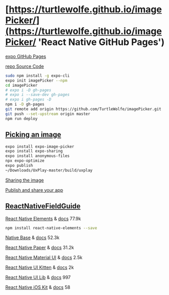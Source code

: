 # [https://turtlewolfe.github.io/imagePicker/](https://turtlewolfe.github.io/imagePicker/ 'React Native GitHub Pages')

[expo GitHub Pages](https://docs.expo.io/distribution/publishing-websites/#github-pages 'gh-pages -d web-build')

[repo Source Code](https://github.com/TurtleWolfe/imagePicker 'imagePicker')

```bash
sudo npm install -g expo-cli
expo init imagePicker --npm
cd imagePicker
# expo i -D gh-pages
# expo i --save-dev gh-pages
# expo i gh-pages -D
npm i -D gh-pages
git remote add origin https://github.com/TurtleWolfe/imagePicker.git
git push --set-upstream origin master
npm run deploy
```

## [Picking an image](https://docs.expo.io/tutorial/image-picker/ 'For this, we can use an Expo library called expo-image-picker:')

```bash
expo install expo-image-picker
expo install expo-sharing
expo install anonymous-files
npx expo-optimize
expo publish
~/Downloads/UxPlay-master/build/uxplay
```

[Sharing the image](https://docs.expo.io/tutorial/sharing/ 'Similar to expo-image-picker, the functionality that we need to share is available in an Expo library — this one is called expo-sharing.')

[Publish and share your app](https://docs.expo.io/introduction/walkthrough/#publish-and-share-your-app 'To share the app with teammates we can run expo publish and we’ll build the JavaScript bundle and upload all of the assets to a CDN.')

## [ReactNativeFieldGuide](https://docs.expo.io/guides/userinterface/ 'User Interface Component Libraries')

[React Native Elements](https://react-native-training.github.io/react-native-elements/ 'updated: 02-01-2021, users 77.9k') & [docs](https://react-native-training.github.io/react-native-elements/docs/getting_started.html 'docs') 77.9k

```bash
npm install react-native-elements --save
```

[Native Base](https://nativebase.io/ 'updated: 01-27-2021, users 52.3k') & [docs](https://docs.nativebase.io/ 'docs') 52.3k

[React Native Paper](https://github.com/callstack/react-native-paper 'updated: 01-22-2021, users 31.2k') & [docs](https://callstack.github.io/react-native-paper/index.html 'docs') 31.2k

[React Native Material UI](https://github.com/xotahal/react-native-material-ui 'updated: 04-19-2019, users 2.5k') & [docs](https://github.com/xotahal/react-native-material-ui/blob/master/docs/GettingStarted.md 'docs') 2.5k

[React Native UI Kitten](https://akveo.github.io/react-native-ui-kitten/#/home 'updated: 09-08-2020, users 2k') & [docs](https://akveo.github.io/react-native-ui-kitten/#/docs/quick-start/getting-started 'docs') 2k

[React Native UI Lib](https://github.com/wix/react-native-ui-lib 'updated: 02-05-2021, users 997') & [docs](https://wix.github.io/react-native-ui-lib/ 'docs') 997

[React Native iOS Kit](https://github.com/callstack/react-native-ios-kit 'updated: 011-05-2020, users 58') & [docs](https://callstack.github.io/react-native-ios-kit/docs/installation.html 'docs') 58
